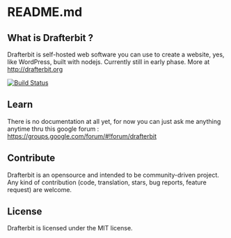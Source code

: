 # README.md

## What is Drafterbit ?

Drafterbit is self-hosted web software you can use to create a website, yes, like WordPress, built with nodejs. Currently still in early phase. More at <http://drafterbit.org>

[![Build Status](https://travis-ci.org/drafterbit/drafterbit.svg)](https://travis-ci.org/drafterbit/drafterbit)

## Learn
There is no documentation at all yet, for now you can just ask me anything anytime thru this google forum : <https://groups.google.com/forum/#!forum/drafterbit>

## Contribute
Drafterbit is an opensource and intended to be community-driven project. Any kind of contribution (code, translation, stars, bug reports, feature request) are welcome.

## License
Drafterbit is licensed under the MIT license.

